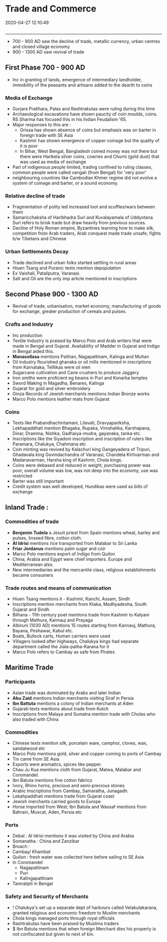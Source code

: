 # Trade and Commerce
2020-04-27 12:10:49
            
```toc
```
---


-   700 - 900 AD saw the decline of trade, metallic currency, urban centres and closed village economy
-   900 - 1300 AD saw revival of trade


## First Phase 700 - 900 AD
-   Inc in granting of lands, emergence of intermediary landholder, immobility of the peasants and artisans added to the dearth to coins

### Media of Exchange
-   Gurjara Pratihara, Palas and Rashtrakutas were ruling during this time
-   Archaeological excavations have shown paucity of coin moulds, coins. RS Sharma has focused this in his Indian Feudalism '65.
-   Major responses to this are :
	-   Orissa has shown absence of coins but emphasis was on barter in foreign trade with SE Asia
	-   Kashmir has shown emergence of copper coinage but the quality of it is poor
	-   In Bihar, West Bengal, Bangladesh coined money was not there but there were Harikela silver coins, cowries and Churni (gold dust) that was used as media of exchange
-   Part of indigenous people limited, trading confined to ruling classes, common people were called vangali (from Bengal) for 'very poor'
-   neighbouring countries like Cambodian Khmer regime did not evolve a system of coinage and barter, or a sound economy.

### Relative decline of trade
-   Fragmentation of polity led increased loot and scuffles/wars between them
-   Samaricchaksha of Haribhadra Suri and Kuvalayamala of Uddyotana Suri refers to brisk trade but draw heavily from previous sources.
-   Decline of Holy Roman empire, Byzantines learning how to make silk, competition from Arab traders, Arab conquest made trade unsafe, fights b/w Tibetans and Chinese

### Urban Settlements Decay
-   Trade declined and urban folks started settling in rural areas
-   Hiuen Tsang and Puranic texts mention depopulation
-   Ex Vaishali, Pataliputra, Varanasi.
-   Salt and Oil are the only imp article mentioned in inscriptions


## Second Phase 900 - 1300 AD
-   Revival of trade, urbanisation, market economy, manufacturing of goods for exchange, greater production of cereals and pulses.

### Crafts and Industry
-   Inc production
-   Textile Industry is praised by Marco Polo and Arab writers that were made in Bengal and Gujarat. Availability of Madder in Gujarat and Indigo in Bengal aided this.
-   **Manasollasa** mentions Paithan, Nagapattinam, Kalinga and Multan
-   Oil industry flourished ghanaka or oil mills mentioned in inscriptions from Karnataka, Telllikas were oil men
-   Sugarcane cultivation and Cane crushers to produce Jaggery
-   Iron smiths were proficient eg beams in Puri and Konarka temples
-   Sword Making in Magadha, Benares, Kalinga
-   Gujarat for gold and silver embroidery
-   Ginza Records of Jewish merchants mentions Indian Bronze works
-   Marco Polo mentions leather mats from Gujarat

### Coins
-   Texts like Prabandhachintamani, Lilavati, Dravyapariksha, Lekhapaddhati mention Bhagaka, Rupaka, Vimshatika, Karshapana, Dinar, Dramma, Nishka, Gadhaiya-mudra, gayanaka, tanka etc.
-   Inscriptions like the Siyadoni inscription and inscription of rulers like Paramara, Chalukya, Chahmana etc
-   Coin minting was revived by Kalachuri king Gangeyadera of Tripuri, Ghadavala king Govindachandra of Varanasi, Chandela Kirtivarman and Madanavarman, Harsha king of Kashmir, Chola kings.
-   Coins were debased and reduced in weight, purchasing power was poor, overall volume was low, was not deep into the economy, use was restricted
-   Barter was still important
-   Credit system was well developed, Hundikas were used as bills of exchange


## Inland Trade :

###    Commodities of trade
-   **Benjamin Tudela** a Jesuit priest from Spain mentions wheat, barley and pulses, linseed fibre, cotton cloth.
-   **Al Idrisi** mentions rice transported from Malabar to Sri Lanka
-   **Friar Jordanus** mentions palm sugar and coir
-   Marco Polo mentions export of Indigo from Quilon
-   China, Arabia and Egypt were chief importers. Europe and Mediterranean also.
-   New intermediaries and the mercantile class, religious establishments became consumers

### Trade routes and means of communication
-   Hiuen Tsang mentions it - Kashmir, Kanchi, Assam, Sindh
-   Inscriptions mention merchants from Ktaka, Madhyadesha, South Gujarat and Sindh
-   Bilhana - 11th century poet mentions trade from Kashmir to Kalyani through Mathura, Kannauj and Prayaga
-   Albiruni (1030 AD) mentions 15 routes starting from Kannauj, Mathura, Bayana, Peshawar, Kabul etc.
-   Boats, Bullock carts, Human carriers were used
-   Villagers looked after highways, Chalukya kings had separate department called the Jiala-patha-Karana for it
-   Marco Polo refers to Cambay as safe from Pirates


## Maritime Trade

###    Participants
-   Asian trade was dominated by Arabs and later Indian
-   **Abu Zaid** mentions Indian merchants visiting Siraf in Persia
-   **Ibn Battuta** mentions a colony of Indian merchants at Aden
-   Gujarati texts mentions about trade from Kutch
-   Inscriptions from Malaya and Sumatra mention trade with Cholas who also traded with China

### Commodities
- Chinese texts mention silk, porcelain ware, camphor, cloves, wax, sandalwood etc
- Marco Polo mentions gold, silver and copper coming to ports of Cambay
-   Tin came from SE Asia
-   Exports were aromatics, spices like pepper.
-   Chau Ju Kua mentions cloth from Gujarat, Malwa, Malabar and Coromandel.
-   Ibn Batuta mentions fine cotton fabrics
-   Ivory, Rhino horns, precious and semi-precious stones
-   Arabic Inscriptions from Cambay, Samaratha, Junagadh.
-   Lekahpaddhati mentions trade from Gujarat coast
-   Jewish merchants carried goods to Europe
-   Horse imported from West; Ibn Batuta and Wassaf mentions from Bahrain, Muscat, Aden, Persia etc

### Ports
-   Debal : Al Idrisi mentions it was visited by China and Arabia
-   Somanatha : China and Zanzibar
-   Broach :
-   Cambay/ Khambat
-   Quilon : fresh water was collected here before sailing to SE Asia
-   In Coromandel
	-   Nagapattinam
	-   Puri
	-   Kalingapattinam
-   Tamralipti in Bengal

### Safety and Security of Merchants
- ! Chalukya's set up a separate dept of harbours called Velakulakarana,  granted religious and economic freedom to Muslim merchants
-   Chola kings managed ports through royal officials
-   Rashtrakutas have been praised by Muslims traders
- $   Ibn Batuta mentions that when foreign Merchant dies his property is not confiscated but given to next of kin.
 

 

 

 

 

 

 





